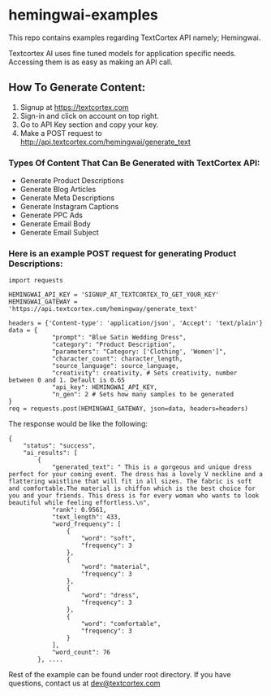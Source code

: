 # hemingwai-examples
This repo contains examples regarding TextCortex API namely; Hemingwai.

Textcortex AI uses fine tuned models for application specific needs. Accessing them is as easy as making an API call.

## How To Generate Content:
1. Signup at https://textcortex.com
2. Sign-in and click on account on top right.
3. Go to API Key section and copy your key.
4. Make a POST request to http://api.textcortex.com/hemingwai/generate_text

### Types Of Content That Can Be Generated with TextCortex API:
- Generate Product Descriptions
- Generate Blog Articles
- Generate Meta Descriptions
- Generate Instagram Captions
- Generate PPC Ads
- Generate Email Body
- Generate Email Subject

### Here is an example POST request for generating Product Descriptions:

```
import requests

HEMINGWAI_API_KEY = 'SIGNUP_AT_TEXTCORTEX_TO_GET_YOUR_KEY'
HEMINGWAI_GATEWAY = 'https://api.textcortex.com/hemingway/generate_text'

headers = {'Content-type': 'application/json', 'Accept': 'text/plain'}
data = {
            "prompt": "Blue Satin Wedding Dress",
            "category": "Product Description",
            "parameters": "Category: ['Clothing', 'Women']",
            "character_count": character_length,
            "source_language": source_language,
            "creativity": creativity, # Sets creativity, number between 0 and 1. Default is 0.65
            "api_key": HEMINGWAI_API_KEY,
            "n_gen": 2 # Sets how many samples to be generated
}
req = requests.post(HEMINGWAI_GATEWAY, json=data, headers=headers)
```

The response would be like the following:
```
{
    "status": "success",
    "ai_results": [
        {
            "generated_text": " This is a gorgeous and unique dress perfect for your coming event. The dress has a lovely V neckline and a flattering waistline that will fit in all sizes. The fabric is soft and comfortable.The material is chiffon which is the best choice for you and your friends. This dress is for every woman who wants to look beautiful while feeling effortless.\n",
            "rank": 0.9561,
            "text_length": 433,
            "word_frequency": [
                {
                    "word": "soft",
                    "frequency": 3
                },
                {
                    "word": "material",
                    "frequency": 3
                },
                {
                    "word": "dress",
                    "frequency": 3
                },
                {
                    "word": "comfortable",
                    "frequency": 3
                }
            ],
            "word_count": 76
        }, ....
```
Rest of the example can be found under root directory. If you have questions, contact us at dev@textcortex.com


